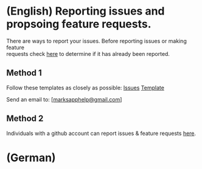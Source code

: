# (English) Reporting issues and propsoing feature requests.

There are ways to report your issues. Before reporting issues or making feature  
requests check [here](https://github.com/hcuffy/My-Marks/issues) to determine if
it has already been reported.

## Method 1

Follow these templates as closely as possible: [Issues](https://github.com/hcuffy/My-Marks/blob/master/.github/ISSUE_TEMPLATE/bug_report.md) [Template](https://github.com/hcuffy/My-Marks/blob/master/.github/ISSUE_TEMPLATE/feature_request.md)

Send an email to: [marksapphelp@gmail.com]

## Method 2

Individuals with a github account can report issues & feature requests [here](https://github.com/hcuffy/My-Marks/issues/new/choose).

# (German)
